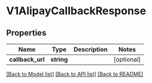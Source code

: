 # V1AlipayCallbackResponse

## Properties
Name | Type | Description | Notes
------------ | ------------- | ------------- | -------------
**callback_url** | **string** |  | [optional] 

[[Back to Model list]](../../README.md#documentation-for-models) [[Back to API list]](../../README.md#documentation-for-api-endpoints) [[Back to README]](../../README.md)


